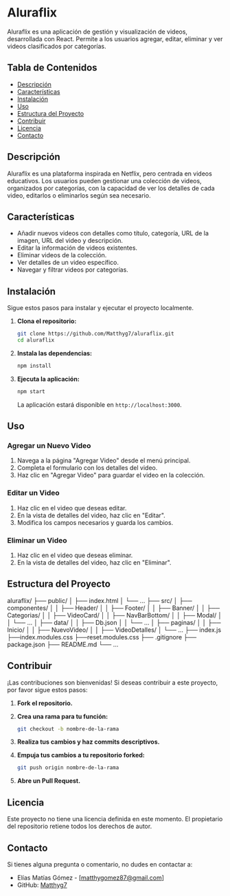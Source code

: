 # Aluraflix

Aluraflix es una aplicación de gestión y visualización de videos, desarrollada con React. Permite a los usuarios agregar, editar, eliminar y ver videos clasificados por categorías.

## Tabla de Contenidos

- [Descripción](#descripción)
- [Características](#características)
- [Instalación](#instalación)
- [Uso](#uso)
- [Estructura del Proyecto](#estructura-del-proyecto)
- [Contribuir](#contribuir)
- [Licencia](#licencia)
- [Contacto](#contacto)

## Descripción

Aluraflix es una plataforma inspirada en Netflix, pero centrada en videos educativos. Los usuarios pueden gestionar una colección de videos, organizados por categorías, con la capacidad de ver los detalles de cada video, editarlos o eliminarlos según sea necesario.

## Características

- Añadir nuevos videos con detalles como título, categoría, URL de la imagen, URL del video y descripción.
- Editar la información de videos existentes.
- Eliminar videos de la colección.
- Ver detalles de un video específico.
- Navegar y filtrar videos por categorías.

## Instalación

Sigue estos pasos para instalar y ejecutar el proyecto localmente.

1. **Clona el repositorio:**

    ```bash
    git clone https://github.com/Matthyg7/aluraflix.git
    cd aluraflix
    ```

2. **Instala las dependencias:**

    ```bash
    npm install
    ```

3. **Ejecuta la aplicación:**

    ```bash
    npm start
    ```

    La aplicación estará disponible en `http://localhost:3000`.

## Uso

### Agregar un Nuevo Video

1. Navega a la página "Agregar Video" desde el menú principal.
2. Completa el formulario con los detalles del video.
3. Haz clic en "Agregar Video" para guardar el video en la colección.

### Editar un Video

1. Haz clic en el video que deseas editar.
2. En la vista de detalles del video, haz clic en "Editar".
3. Modifica los campos necesarios y guarda los cambios.

### Eliminar un Video

1. Haz clic en el video que deseas eliminar.
2. En la vista de detalles del video, haz clic en "Eliminar".

## Estructura del Proyecto


aluraflix/
├── public/
│ ├── index.html
│ └── ...
├── src/
│ ├── componentes/
│ │ ├── Header/
│ │ ├── Footer/
│ │ ├── Banner/
│ │ ├── Categorias/
│ │ ├── VideoCard/
│ │ ├── NavBarBottom/
│ │ ├── Modal/
│ │ └── ...
│ ├── data/
│ │ ├── Db.json
│ │ └── ...
│ ├── paginas/
│ │ ├── Inicio/
│ │ ├── NuevoVideo/
│ │ ├── VideoDetalles/
│   └── ...
├── index.js
├──index.modules.css
├──reset.modules.css
├── .gitignore
├── package.json
├── README.md
└── ...

## Contribuir

¡Las contribuciones son bienvenidas! Si deseas contribuir a este proyecto, por favor sigue estos pasos:

1. **Fork el repositorio.**
2. **Crea una rama para tu función:**

    ```bash
    git checkout -b nombre-de-la-rama
    ```

3. **Realiza tus cambios y haz commits descriptivos.**
4. **Empuja tus cambios a tu repositorio forked:**

    ```bash
    git push origin nombre-de-la-rama
    ```

5. **Abre un Pull Request.**

## Licencia

Este proyecto no tiene una licencia definida en este momento. El propietario del repositorio retiene todos los derechos de autor.

## Contacto

Si tienes alguna pregunta o comentario, no dudes en contactar a:

- Elías Matías Gómez - [matthygomez87@gmail.com]
- GitHub: [Matthyg7](https://github.com/Matthyg7)

